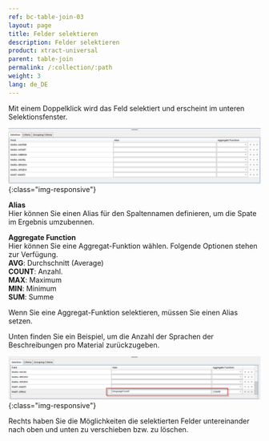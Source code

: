 ```yaml
---
ref: bc-table-join-03
layout: page
title: Felder selektieren
description: Felder selektieren
product: xtract-universal
parent: table-join
permalink: /:collection/:path
weight: 3
lang: de_DE
---
```


Mit einem Doppelklick wird das Feld selektiert und erscheint im unteren Selektionsfenster.

![tj-selected-columns](/img/content/tj-selected-columns.png){:class="img-responsive"}

**Alias**<br>
Hier können Sie einen Alias für den Spaltennamen definieren, um die Spate im Ergebnis umzubennen. 

**Aggregate Function** <br>
Hier können Sie eine Aggregat-Funktion wählen. Folgende Optionen stehen zur Verfügung.<br>
**AVG**: Durchschnitt (Average)<br>
**COUNT**: Anzahl. <br>
**MAX**: Maximum<br>
**MIN**: Minimum<br>
**SUM**: Summe<br>

Wenn Sie eine Aggregat-Funktion selektieren, müssen Sie einen Alias setzen. 

Unten finden Sie ein Beispiel, um die Anzahl der Sprachen der Beschreibungen pro Material zurückzugeben. 

![tj-aggregate-count](/img/content/tj-aggregate-count.png){:class="img-responsive"}

Rechts haben Sie die Möglichkeiten die selektierten Felder untereinander nach oben und unten zu verschieben bzw. zu löschen.